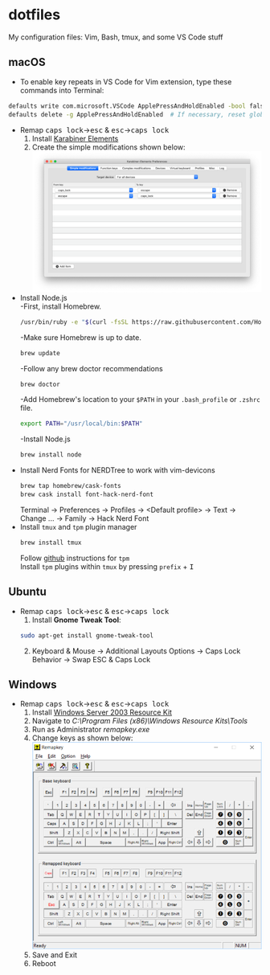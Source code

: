# dotfiles
My configuration files: Vim, Bash, tmux, and some VS Code stuff

## **macOS** 
- To enable key repeats in VS Code for Vim extension, type these commands into Terminal:    
```sh
defaults write com.microsoft.VSCode ApplePressAndHoldEnabled -bool false 
defaults delete -g ApplePressAndHoldEnabled  # If necessary, reset global default     
```
- Remap <kbd>caps lock</kbd>&rightarrow;<kbd>esc</kbd> & <kbd>esc</kbd>&rightarrow;<kbd>caps lock</kbd>  
  1. Install [Karabiner Elements ](https://pqrs.org/osx/karabiner/)
  2. Create the simple modifications shown below:  
![](images/karabiner.png) 
- Install Node.js  
  -First, install Homebrew.  
  ```sh
  /usr/bin/ruby -e "$(curl -fsSL https://raw.githubusercontent.com/Homebrew/install/master/install)"
  ```  
  -Make sure Homebrew is up to date.  
  ```sh
  brew update
  ```  
  -Follow any brew doctor recommendations  
  ```sh
  brew doctor
  ```  
  -Add Homebrew's location to your `$PATH` in your `.bash_profile` or `.zshrc` file.  
  ```sh
  export PATH="/usr/local/bin:$PATH"
  ```  
  -Install Node.js  
  ```sh
  brew install node
  ```  
- Install Nerd Fonts for NERDTree to work with vim-devicons  
    ```sh
    brew tap homebrew/cask-fonts
    brew cask install font-hack-nerd-font
    ```  
    Terminal &rightarrow; Preferences &rightarrow; Profiles &rightarrow; \<Default profile\> &rightarrow; Text &rightarrow; Change ... &rightarrow; Family &rightarrow; Hack Nerd Font
- Install `tmux` and `tpm` plugin manager
    ```sh
    brew install tmux
    ``` 
    Follow [github](https://github.com/tmux-plugins/tpm) instructions for `tpm`  
    Install `tpm` plugins within `tmux` by pressing `prefix` + <kbd>I<kbd>  


## **Ubuntu**
- Remap <kbd>caps lock</kbd>&rightarrow;<kbd>esc</kbd> & <kbd>esc</kbd>&rightarrow;<kbd>caps lock</kbd>  
  1. Install **Gnome Tweak Tool**:  
    ```sh
    sudo apt-get install gnome-tweak-tool
    ```
  2. Keyboard & Mouse &rightarrow; Additional Layouts Options &rightarrow; Caps Lock Behavior &rightarrow; Swap ESC & Caps Lock

## **Windows**
- Remap <kbd>caps lock</kbd>&rightarrow;<kbd>esc</kbd> & <kbd>esc</kbd>&rightarrow;<kbd>caps lock</kbd>  
  1. Install [Windows Server 2003 Resource Kit](https://www.microsoft.com/en-us/download/details.aspx?id=17657) 
  2. Navigate to *C:\Program Files (x86)\Windows Resource Kits\Tools*
  3. Run as Administrator *remapkey.exe*
  4. Change keys as shown below:
![](images/remapkey.png)
  5. Save and Exit
  6. Reboot 


[w]:images/windows_icon.png
[l]:images/linux_icon.png
[m]:images/macOS_icon.png
